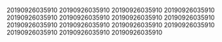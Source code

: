 20190926035910
20190926035910
20190926035910
20190926035910
20190926035910
20190926035910
20190926035910
20190926035910
20190926035910
20190926035910
20190926035910
20190926035910
20190926035910
20190926035910
20190926035910
